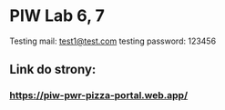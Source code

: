 # PIW Lab 6, 7

Testing mail: test1@test.com
testing password: 123456

## Link do strony:
### https://piw-pwr-pizza-portal.web.app/
